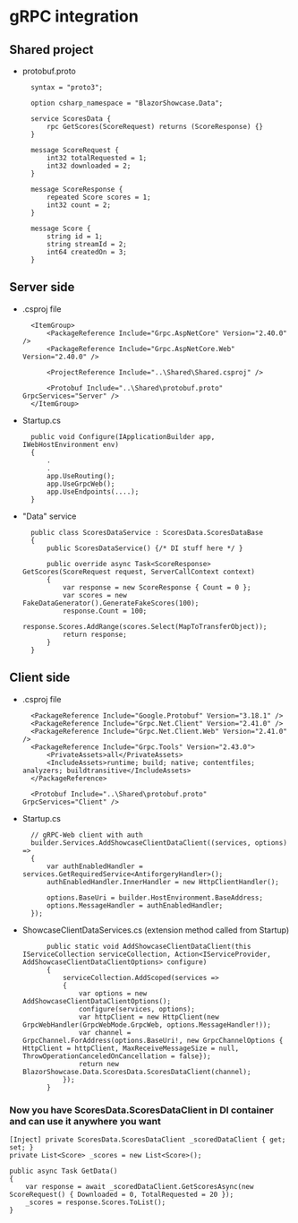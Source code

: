 # gRPC integration

## Shared project

* protobuf.proto

        syntax = "proto3";

        option csharp_namespace = "BlazorShowcase.Data";

        service ScoresData {
            rpc GetScores(ScoreRequest) returns (ScoreResponse) {}
        }

        message ScoreRequest {
            int32 totalRequested = 1;
            int32 downloaded = 2;
        }

        message ScoreResponse {
            repeated Score scores = 1;
            int32 count = 2;
        }

        message Score {
            string id = 1;
            string streamId = 2;
            int64 createdOn = 3;
        }

## Server side

* .csproj file

        <ItemGroup>
            <PackageReference Include="Grpc.AspNetCore" Version="2.40.0" />
            <PackageReference Include="Grpc.AspNetCore.Web" Version="2.40.0" />

            <ProjectReference Include="..\Shared\Shared.csproj" />

            <Protobuf Include="..\Shared\protobuf.proto" GrpcServices="Server" />
        </ItemGroup>

* Startup.cs

        public void Configure(IApplicationBuilder app, IWebHostEnvironment env)
        {
            .
            .  
            app.UseRouting();
            app.UseGrpcWeb();
            app.UseEndpoints(....);
        }

        
* "Data" service 

        public class ScoresDataService : ScoresData.ScoresDataBase
        {
            public ScoresDataService() {/* DI stuff here */ }

            public override async Task<ScoreResponse> GetScores(ScoreRequest request, ServerCallContext context)
            {
                var response = new ScoreResponse { Count = 0 };
                var scores = new FakeDataGenerator().GenerateFakeScores(100);
                response.Count = 100;
                response.Scores.AddRange(scores.Select(MapToTransferObject));
                return response;
            }
        }

## Client side

* .csproj file

        <PackageReference Include="Google.Protobuf" Version="3.18.1" />
        <PackageReference Include="Grpc.Net.Client" Version="2.41.0" />
        <PackageReference Include="Grpc.Net.Client.Web" Version="2.41.0" />
        <PackageReference Include="Grpc.Tools" Version="2.43.0">
            <PrivateAssets>all</PrivateAssets>
            <IncludeAssets>runtime; build; native; contentfiles; analyzers; buildtransitive</IncludeAssets>
        </PackageReference>
        
        <Protobuf Include="..\Shared\protobuf.proto" GrpcServices="Client" />

* Startup.cs 

        // gRPC-Web client with auth
        builder.Services.AddShowcaseClientDataClient((services, options) =>
        {
            var authEnabledHandler = services.GetRequiredService<AntiforgeryHandler>();
            authEnabledHandler.InnerHandler = new HttpClientHandler();

            options.BaseUri = builder.HostEnvironment.BaseAddress;
            options.MessageHandler = authEnabledHandler;
        });

* ShowcaseClientDataServices.cs (extension method called from Startup)

            public static void AddShowcaseClientDataClient(this IServiceCollection serviceCollection, Action<IServiceProvider, AddShowcaseClientDataClientOptions> configure)
            {
                serviceCollection.AddScoped(services =>
                {
                    var options = new AddShowcaseClientDataClientOptions();
                    configure(services, options);
                    var httpClient = new HttpClient(new GrpcWebHandler(GrpcWebMode.GrpcWeb, options.MessageHandler!));
                    var channel = GrpcChannel.ForAddress(options.BaseUri!, new GrpcChannelOptions { HttpClient = httpClient, MaxReceiveMessageSize = null, ThrowOperationCanceledOnCancellation = false});
                    return new BlazorShowcase.Data.ScoresData.ScoresDataClient(channel);
                });
            }

### Now you have ScoresData.ScoresDataClient in DI container and can use it anywhere you want

    [Inject] private ScoresData.ScoresDataClient _scoredDataClient { get; set; }
    private List<Score> _scores = new List<Score>();

    public async Task GetData()
    {
        var response = await _scoredDataClient.GetScoresAsync(new ScoreRequest() { Downloaded = 0, TotalRequested = 20 });
        _scores = response.Scores.ToList();
    }

